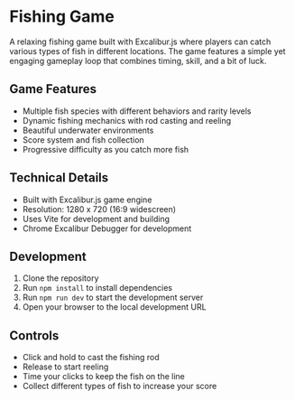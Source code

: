 # Fishing Game

A relaxing fishing game built with Excalibur.js where players can catch various types of fish in different locations. The game features a simple yet engaging gameplay loop that combines timing, skill, and a bit of luck.

## Game Features

- Multiple fish species with different behaviors and rarity levels
- Dynamic fishing mechanics with rod casting and reeling
- Beautiful underwater environments
- Score system and fish collection
- Progressive difficulty as you catch more fish

## Technical Details

- Built with Excalibur.js game engine
- Resolution: 1280 x 720 (16:9 widescreen)
- Uses Vite for development and building
- Chrome Excalibur Debugger for development

## Development

1. Clone the repository
2. Run `npm install` to install dependencies
3. Run `npm run dev` to start the development server
4. Open your browser to the local development URL

## Controls

- Click and hold to cast the fishing rod
- Release to start reeling
- Time your clicks to keep the fish on the line
- Collect different types of fish to increase your score
